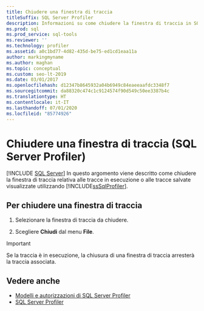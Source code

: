 ```yaml
---
title: Chiudere una finestra di traccia
titleSuffix: SQL Server Profiler
description: Informazioni su come chiudere la finestra di traccia in SQL Server Profiler che acquisisce i dati degli eventi. Informazioni su come chiuderla durante la traccia o al termine.
ms.prod: sql
ms.prod_service: sql-tools
ms.reviewer: ''
ms.technology: profiler
ms.assetid: a0c1bd77-4d82-435d-be75-ed1cd1eaa11a
author: markingmyname
ms.author: maghan
ms.topic: conceptual
ms.custom: seo-lt-2019
ms.date: 03/01/2017
ms.openlocfilehash: d12347b8645932a04b6949c84eaeeaafdc3348f7
ms.sourcegitcommit: da88320c474c1c9124574f90d549c50ee3387b4c
ms.translationtype: HT
ms.contentlocale: it-IT
ms.lasthandoff: 07/01/2020
ms.locfileid: "85774926"
---
```

# <a name="close-a-trace-window-sql-server-profiler"></a>Chiudere una finestra di traccia (SQL Server Profiler)

 [!INCLUDE [SQL Server](../../includes/applies-to-version/sqlserver.md)]
  In questo argomento viene descritto come chiudere la finestra di traccia relativa alle tracce in esecuzione o alle tracce salvate visualizzate utilizzando [!INCLUDE[ssSqlProfiler](../../includes/sssqlprofiler-md.md)].  
  
## <a name="to-close-a-trace-window"></a>Per chiudere una finestra di traccia
  
1. Selezionare la finestra di traccia da chiudere.  
  
2. Scegliere **Chiudi** dal menu **File**.  
  
> [!IMPORTANT]  
> Se la traccia è in esecuzione, la chiusura di una finestra di traccia arresterà la traccia associata.  
  
## <a name="see-also"></a>Vedere anche

- [Modelli e autorizzazioni di SQL Server Profiler](../../tools/sql-server-profiler/sql-server-profiler-templates-and-permissions.md)
- [SQL Server Profiler](../../tools/sql-server-profiler/sql-server-profiler.md)